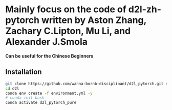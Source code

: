 # Mainly focus on the code of d2l-zh-pytorch written by Aston Zhang, Zachary C.Lipton, Mu Li, and Alexander J.Smola  
**Can be useful for the Chinese Beginners**

## Installation
```bash
git clone https://github.com/wanna-bornb-disciplinant/d2l_pytorch.git d2l
cd d2l
conda env create -f environment.yml -y   
# conda init bash
conda activate d2l_pytorch_pure  
```
